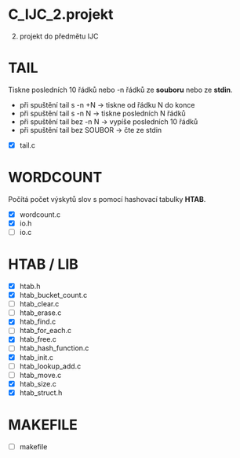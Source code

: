 # C_IJC_2.projekt
2. projekt do předmětu IJC


# TAIL
Tiskne posledních 10 řádků nebo -n řádků ze **souboru** nebo ze **stdin**. 
- při spuštění tail s -n +N -> tiskne od řádku N do konce
- při spuštění tail s -n N -> tiskne posledních N řádků
- při spuštění tail bez -n N -> vypíše posledních 10 řádků
- při spuštění tail bez SOUBOR -> čte ze stdin 
- [x] tail.c

# WORDCOUNT
Počítá počet výskytů slov s pomocí hashovací tabulky **HTAB**.
- [x] wordcount.c
- [x] io.h 
- [ ] io.c
# HTAB / LIB
- [x] htab.h
- [x] htab_bucket_count.c
- [ ] htab_clear.c
- [ ] htab_erase.c
- [x] htab_find.c
- [ ] htab_for_each.c
- [x] htab_free.c
- [ ] htab_hash_function.c
- [x] htab_init.c
- [ ] htab_lookup_add.c
- [ ] htab_move.c
- [x] htab_size.c
- [x] htab_struct.h

# MAKEFILE
- [ ] makefile